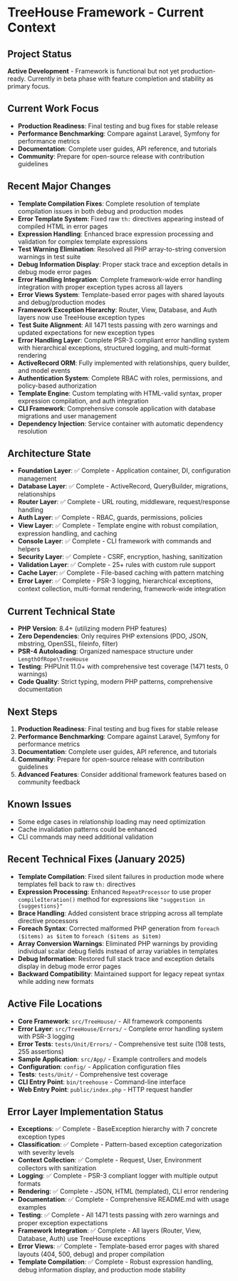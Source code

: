 # TreeHouse Framework - Current Context

## Project Status
**Active Development** - Framework is functional but not yet production-ready. Currently in beta phase with feature completion and stability as primary focus.

## Current Work Focus
- **Production Readiness**: Final testing and bug fixes for stable release
- **Performance Benchmarking**: Compare against Laravel, Symfony for performance metrics
- **Documentation**: Complete user guides, API reference, and tutorials
- **Community**: Prepare for open-source release with contribution guidelines

## Recent Major Changes
- **Template Compilation Fixes**: Complete resolution of template compilation issues in both debug and production modes
- **Error Template System**: Fixed raw `th:` directives appearing instead of compiled HTML in error pages
- **Expression Handling**: Enhanced brace expression processing and validation for complex template expressions
- **Test Warning Elimination**: Resolved all PHP array-to-string conversion warnings in test suite
- **Debug Information Display**: Proper stack trace and exception details in debug mode error pages
- **Error Handling Integration**: Complete framework-wide error handling integration with proper exception types across all layers
- **Error Views System**: Template-based error pages with shared layouts and debug/production modes
- **Framework Exception Hierarchy**: Router, View, Database, and Auth layers now use TreeHouse exception types
- **Test Suite Alignment**: All 1471 tests passing with zero warnings and updated expectations for new exception types
- **Error Handling Layer**: Complete PSR-3 compliant error handling system with hierarchical exceptions, structured logging, and multi-format rendering
- **ActiveRecord ORM**: Fully implemented with relationships, query builder, and model events
- **Authentication System**: Complete RBAC with roles, permissions, and policy-based authorization
- **Template Engine**: Custom templating with HTML-valid syntax, proper expression compilation, and auth integration
- **CLI Framework**: Comprehensive console application with database migrations and user management
- **Dependency Injection**: Service container with automatic dependency resolution

## Architecture State
- **Foundation Layer**: ✅ Complete - Application container, DI, configuration management
- **Database Layer**: ✅ Complete - ActiveRecord, QueryBuilder, migrations, relationships
- **Router Layer**: ✅ Complete - URL routing, middleware, request/response handling
- **Auth Layer**: ✅ Complete - RBAC, guards, permissions, policies
- **View Layer**: ✅ Complete - Template engine with robust compilation, expression handling, and caching
- **Console Layer**: ✅ Complete - CLI framework with commands and helpers
- **Security Layer**: ✅ Complete - CSRF, encryption, hashing, sanitization
- **Validation Layer**: ✅ Complete - 25+ rules with custom rule support
- **Cache Layer**: ✅ Complete - File-based caching with pattern matching
- **Error Layer**: ✅ Complete - PSR-3 logging, hierarchical exceptions, context collection, multi-format rendering, framework-wide integration

## Current Technical State
- **PHP Version**: 8.4+ (utilizing modern PHP features)
- **Zero Dependencies**: Only requires PHP extensions (PDO, JSON, mbstring, OpenSSL, fileinfo, filter)
- **PSR-4 Autoloading**: Organized namespace structure under `LengthOfRope\TreeHouse`
- **Testing**: PHPUnit 11.0+ with comprehensive test coverage (1471 tests, 0 warnings)
- **Code Quality**: Strict typing, modern PHP patterns, comprehensive documentation

## Next Steps
1. **Production Readiness**: Final testing and bug fixes for stable release
2. **Performance Benchmarking**: Compare against Laravel, Symfony for performance metrics
3. **Documentation**: Complete user guides, API reference, and tutorials
4. **Community**: Prepare for open-source release with contribution guidelines
5. **Advanced Features**: Consider additional framework features based on community feedback

## Known Issues
- Some edge cases in relationship loading may need optimization
- Cache invalidation patterns could be enhanced
- CLI commands may need additional validation

## Recent Technical Fixes (January 2025)
- **Template Compilation**: Fixed silent failures in production mode where templates fell back to raw `th:` directives
- **Expression Processing**: Enhanced `RepeatProcessor` to use proper `compileIteration()` method for expressions like `"suggestion in {suggestions}"`
- **Brace Handling**: Added consistent brace stripping across all template directive processors
- **Foreach Syntax**: Corrected malformed PHP generation from `foreach ($items) as $item` to `foreach ($items as $item)`
- **Array Conversion Warnings**: Eliminated PHP warnings by providing individual scalar debug fields instead of array variables in templates
- **Debug Information**: Restored full stack trace and exception details display in debug mode error pages
- **Backward Compatibility**: Maintained support for legacy repeat syntax while adding new formats

## Active File Locations
- **Core Framework**: `src/TreeHouse/` - All framework components
- **Error Layer**: `src/TreeHouse/Errors/` - Complete error handling system with PSR-3 logging
- **Error Tests**: `tests/Unit/Errors/` - Comprehensive test suite (108 tests, 255 assertions)
- **Sample Application**: `src/App/` - Example controllers and models
- **Configuration**: `config/` - Application configuration files
- **Tests**: `tests/Unit/` - Comprehensive test coverage
- **CLI Entry Point**: `bin/treehouse` - Command-line interface
- **Web Entry Point**: `public/index.php` - HTTP request handler

## Error Layer Implementation Status
- **Exceptions**: ✅ Complete - BaseException hierarchy with 7 concrete exception types
- **Classification**: ✅ Complete - Pattern-based exception categorization with severity levels
- **Context Collection**: ✅ Complete - Request, User, Environment collectors with sanitization
- **Logging**: ✅ Complete - PSR-3 compliant logger with multiple output formats
- **Rendering**: ✅ Complete - JSON, HTML (templated), CLI error rendering
- **Documentation**: ✅ Complete - Comprehensive README.md with usage examples
- **Testing**: ✅ Complete - All 1471 tests passing with zero warnings and proper exception expectations
- **Framework Integration**: ✅ Complete - All layers (Router, View, Database, Auth) use TreeHouse exceptions
- **Error Views**: ✅ Complete - Template-based error pages with shared layouts (404, 500, debug) and proper compilation
- **Template Compilation**: ✅ Complete - Robust expression handling, debug information display, and production mode stability